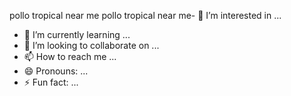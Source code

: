 
pollo tropical near me pollo tropical near me- 👀 I’m interested in ...
- 🌱 I’m currently learning ...
- 💞️ I’m looking to collaborate on ...
- 📫 How to reach me ...
- 😄 Pronouns: ...
- ⚡ Fun fact: ...

<!---
romanticoubileieme/romanticoubileieme is a ✨ special ✨ repository because its `README.md` (this file) appears on your GitHub profile.
You can click the Preview link to take a look at your changes.
--->
